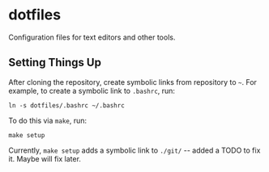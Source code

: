# dotfiles

Configuration files for text editors and other tools.

## Setting Things Up

After cloning the repository, create symbolic links from repository to `~`. For
example, to create a symbolic link to `.bashrc`, run:

```
ln -s dotfiles/.bashrc ~/.bashrc
```

To do this via `make`, run:

```
make setup
```

Currently, `make setup` adds a symbolic link to `./git/` -- added a TODO to fix it. Maybe will fix later.
